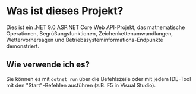 # Was ist dieses Projekt?
Dies ist ein .NET 9.0 ASP.NET Core Web API-Projekt, das mathematische Operationen, Begrüßungsfunktionen, Zeichenkettenumwandlungen, Wettervorhersagen und Betriebssysteminformations-Endpunkte demonstriert.

## Wie verwende ich es?
Sie können es mit `dotnet run` über die Befehlszeile oder mit jedem IDE-Tool mit den "Start"-Befehlen ausführen (z.B. F5 in Visual Studio).